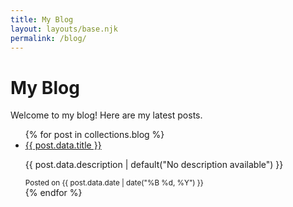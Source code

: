 ```yaml
---
title: My Blog
layout: layouts/base.njk
permalink: /blog/
---
```

# My Blog

Welcome to my blog! Here are my latest posts.

<ul class="blog-list">
{% for post in collections.blog %}
  <li>
    <a href="{{ post.url }}">{{ post.data.title }}</a>
    <p>{{ post.data.description | default("No description available") }}</p>
    <small>Posted on {{ post.data.date | date("%B %d, %Y") }}</small>
  </li>
{% endfor %}
</ul>
